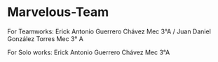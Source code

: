 # Marvelous-Team
For Teamworks:
Erick Antonio Guerrero Chávez Mec 3°A / Juan Daniel González Torres Mec 3° A

For Solo works:
Erick Antonio Guerrero Chávez Mec 3°A
